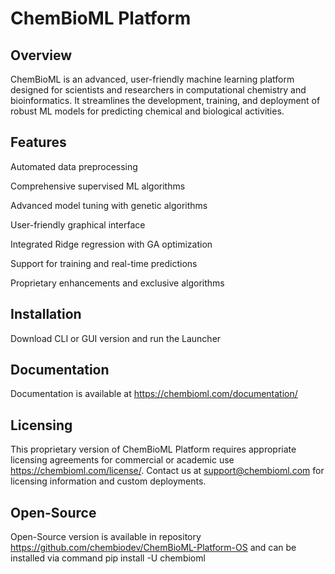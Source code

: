 # ChemBioML Platform
## Overview

ChemBioML is an advanced, user-friendly machine learning platform designed for scientists and researchers in computational chemistry and bioinformatics. It streamlines the development, training, and deployment of robust ML models for predicting chemical and biological activities.

## Features

Automated data preprocessing

Comprehensive supervised ML algorithms

Advanced model tuning with genetic algorithms

User-friendly graphical interface

Integrated Ridge regression with GA optimization

Support for training and real-time predictions

Proprietary enhancements and exclusive algorithms


## Installation

Download CLI or GUI version and run the Launcher

## Documentation
Documentation is available at https://chembioml.com/documentation/


## Licensing

This proprietary version of ChemBioML Platform requires appropriate licensing agreements for commercial or academic use https://chembioml.com/license/. Contact us at support@chembioml.com for licensing information and custom deployments.

## Open-Source
Open-Source version is available in repository https://github.com/chembiodev/ChemBioML-Platform-OS and can be installed via command pip install -U chembioml
